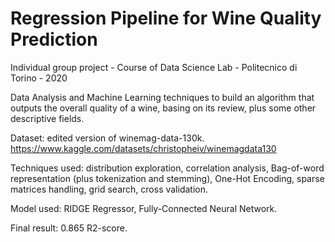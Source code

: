 # Regression Pipeline for Wine Quality Prediction

Individual group project - Course of Data Science Lab - Politecnico di Torino - 2020

Data Analysis and Machine Learning techniques to build an algorithm that outputs the overall quality of a wine, basing on its review, plus some other descriptive fields.

Dataset: edited version of winemag-data-130k. https://www.kaggle.com/datasets/christopheiv/winemagdata130

Techniques used: distribution exploration, correlation analysis, Bag-of-word representation (plus tokenization and stemming), One-Hot Encoding, sparse matrices handling, grid search, cross validation.

Model used: RIDGE Regressor, Fully-Connected Neural Network.

Final result: 0.865 R2-score.
